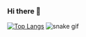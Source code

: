 ### Hi there 👋
[![Top Langs](https://github-readme-stats.vercel.app/api/top-langs/?username=leonardo-ferreira-costa&layout=compact)](https://github.com/leonardo-ferreira-costa/github-readme-stats)
![snake gif](https://github.com/SEU_USUARIO/Leonardo-Ferreira-costa/Leonardo-Ferreira-costa/blob/output/dist/github-contribution-grid-snake.svg)

<!--
**Leonardo-Ferreira-costa/Leonardo-Ferreira-costa** is a ✨ _special_ ✨ repository because its `README.md` (this file) appears on your GitHub profile.

Here are some ideas to get you started:

- 🔭 I’m currently working on ...
- 🌱 I’m currently learning ...
- 👯 I’m looking to collaborate on ...
- 🤔 I’m looking for help with ...
- 💬 Ask me about ...
- 📫 How to reach me: ...
- 😄 Pronouns: ...
- ⚡ Fun fact: ...
-->
